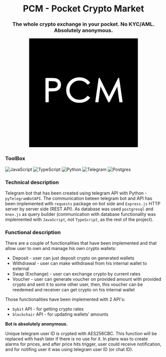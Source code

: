 <h1 align="center">
    PCM - Pocket Crypto Market
</h1>

<h3 align="center">
    The whole crypto exchange in your pocket. No KYC/AML. Absolutely anonymous.
</h3>

<p align="center">
    <img src="./logo.png" width="350" hight="350" />
</p>

### ToolBox
![JavaScript](https://img.shields.io/badge/javascript-%23323330.svg?style=for-the-badge&logo=javascript&logoColor=%23F7DF1E)
![TypeScript](https://img.shields.io/badge/typescript-%23007ACC.svg?style=for-the-badge&logo=typescript&logoColor=white)
![Python](https://img.shields.io/badge/python-3670A0?style=for-the-badge&logo=python&logoColor=ffdd54)
![Telegram](https://img.shields.io/badge/Telegram-2CA5E0?style=for-the-badge&logo=telegram&logoColor=white)
![Postgres](https://img.shields.io/badge/postgres-%23316192.svg?style=for-the-badge&logo=postgresql&logoColor=white)

### Technical description

Telegram bot that has been created using telegram API with Python - `pyTelegramBotAPI`. The communication beteen telegram bot and API has been implemented with `requests` package on bot side and `Express.js` HTTP server by server side (REST API). As database was used `postgresql` and `knex.js` as query builder (communication with database functionality was implemented with `JavaScript`, not `TypeScript`, as the rest of the project). 

### Functional description

There are a couple of functionalities that have been implemented and that allow user to own and manage his own crypto wallets:

- Deposit - user can just deposit crypto on generated wallets
- Withdrawal - user can make withdrawal from his internal wallet to external
- Swap (Exchange) - user can exchange crypto by current rates
- Voucher - user can generate voucher on provided amount with provided crypto and sent it to some other user, then, this voucher can be reedemed and receiver can get crypto on his internal wallet

Those functionalities have been implemented with 2 API's:
- `bybit` API - for getting crypto rates
- `blockchair` API - for updating wallets' amounts

**Bot is absolutely anonymous.**

Unique telegram user ID is crypted with AES256CBC. This function will be replaced with hash later if there is no use for it. In plans was to create alarms for prices, and after price hits trigger, user could receive notification, and for notifing user it was using telegram user ID (or chat ID).
